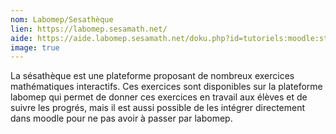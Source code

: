 ```yaml
---
nom: Labomep/Sesathèque
lien: https://labomep.sesamath.net/
aide: https://aide.labomep.sesamath.net/doku.php?id=tutoriels:moodle:start
image: true
---
```


La sésathèque est une plateforme proposant de nombreux exercices mathématiques interactifs. Ces exercices sont disponibles sur la plateforme labomep qui permet de donner ces exercices en travail aux élèves et de suivre les progrés, mais il est aussi possible de les intégrer directement dans moodle pour ne pas avoir à passer par labomep.